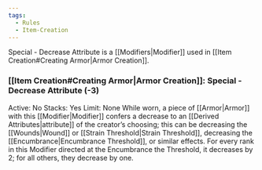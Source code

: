 ```yaml
---
tags:
  - Rules
  - Item-Creation
---
```

Special - Decrease Attribute is a [[Modifiers|Modifier]] used in [[Item Creation#Creating Armor|Armor Creation]].

### [[Item Creation#Creating Armor|Armor Creation]]: Special - Decrease Attribute (-3)
Active: No
Stacks: Yes
Limit: None
While worn, a piece of [[Armor|Armor]] with this [[Modifier|Modifier]] confers a decrease to an [[Derived Attributes|attribute]] of the creator’s choosing; this can be decreasing the [[Wounds|Wound]] or [[Strain Threshold|Strain Threshold]], decreasing the [[Encumbrance|Encumbrance Threshold]], or similar effects. For every rank in this Modifier directed at the Encumbrance the Threshold, it decreases by 2; for all others, they decrease by one.